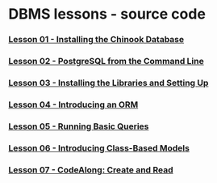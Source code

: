 # DBMS lessons - source code

### [Lesson 01 - Installing the Chinook Database](https://github.com/Code-Institute-Solutions/postgresql-and-python/tree/main/01_installing_the_chinook_database)

### [Lesson 02 - PostgreSQL from the Command Line](https://github.com/Code-Institute-Solutions/postgresql-and-python/tree/main/02_postgresql_from_the_command_line)

### [Lesson 03 - Installing the Libraries and Setting Up](https://github.com/Code-Institute-Solutions/postgresql-and-python/tree/main/03_installing_the_libraries_and_setting_up)

### [Lesson 04 - Introducing an ORM](https://github.com/Code-Institute-Solutions/postgresql-and-python/tree/main/04_introducing_an_orm)

### [Lesson 05 - Running Basic Queries](https://github.com/Code-Institute-Solutions/postgresql-and-python/tree/main/05_running_basic_queries)

### [Lesson 06 - Introducing Class-Based Models](https://github.com/Code-Institute-Solutions/postgresql-and-python/tree/main/06_introducing_class_based_models)

### [Lesson 07 - CodeAlong: Create and Read](https://github.com/Code-Institute-Solutions/postgresql-and-python/tree/main/07_codealong_create_and_read)
